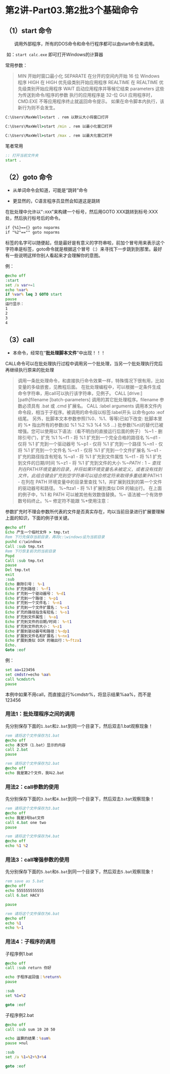 # 第2讲-Part03.第2批3个基础命令



## （1）start 命令

　　调用外部程序，所有的DOS命令和命令行程序都可以由start命令来调用。

​    如：`start calc.exe` 即可打开Windows的计算器

常用参数： 

> MIN 开始时窗口最小化 
> SEPARATE 在分开的空间内开始 16 位 Windows 程序 
> HIGH 在 HIGH 优先级类别开始应用程序 
> REALTIME 在 REALTIME 优先级类别开始应用程序 
> WAIT 启动应用程序并等候它结束 
> parameters 这些为传送到命令/程序的参数 
> 执行的应用程序是 32-位 GUI 应用程序时，CMD.EXE 不等应用程序终止就返回命令提示。
> 如果在命令脚本内执行，该新行为则不会发生。
>

```bat
C:\Users\MaxWell>start . rem 以默认大小将窗口打开

C:\Users\MaxWell>start /min . rem 以最小化窗口打开

C:\Users\MaxWell>start /max . rem 以最大化窗口打开


```




笔者常用

```bat
:: 打开当前文件夹
start .
```



## （2）goto 命令

- 从单词命令会知道，可能是“跳转”命令

- 更显然的，C语言程序员显然会知道这是跳转

在批处理中允许以“`:XXX`”来构建一个标号，然后用GOTO XXX跳转到标号:XXX处，然后执行标号后的命令。

```txt
if {%1}=={} goto noparms
if "%2"=="" goto noparms
```


标签的名字可以随便起，但是最好是有意义的字符串啦，前加个冒号用来表示这个字符串是标签，goto命令就是根据这个冒号（:）来寻找下一步跳到到那里。最好有一些说明这样你别人看起来才会理解你的意图。

例：

```bat
@echo off
:start
set /a var+=1
echo %var%
if %var% leq 3 GOTO start
pause
运行显示：
1
2
3
4
```





## （3）call

- 本命令，经常在“**批处理脚本文件**”中出现！！！

CALL命令可以在批处理执行过程中调用另一个批处理，当另一个批处理执行完后再继续执行原来的批处理

>调用一条批处理命令，和直接执行命令效果一样，特殊情况下很有用，比如变量的多级嵌套，见教程后面。
>在批处理编程中，可以根据一定条件生成命令字符串，用call可以执行该字符串，见例子。
>CALL [drive:][path]filename [batch-parameters]
>调用的其它批处理程序。filename 参数必须具有 .bat 或 .cmd 扩展名。
>CALL :label arguments
>调用本文件内命令段，相当于子程序。被调用的命令段以标签:label开头
>以命令goto :eof结尾。
>另外，批脚本文本参数参照(%0、%1、等等)已如下改变:
>批脚本里的 %* 指出所有的参数(如 %1 %2 %3 %4 %5 ...)
>批参数(%n)的替代已被增强。您可以使用以下语法:（看不明白的直接运行后面的例子）
>%~1         - 删除引号(")，扩充 %1
>%~f1        - 将 %1 扩充到一个完全合格的路径名
>%~d1        - 仅将 %1 扩充到一个驱动器号
>%~p1        - 仅将 %1 扩充到一个路径
>%~n1        - 仅将 %1 扩充到一个文件名
>%~x1        - 仅将 %1 扩充到一个文件扩展名
>%~s1        - 扩充的路径指含有短名
>%~a1        - 将 %1 扩充到文件属性
>%~t1        - 将 %1 扩充到文件的日期/时间
>%~z1        - 将 %1 扩充到文件的大小
>%~$PATH : 1 - 查找列在 PATH 环境变量的目录，并将 %1扩充到找到的第一个完全合格的名称。
>如果环境变量名未被定义，或者没有找到文件，此组合键会扩充到空字符串可以组合修定符来取得多重结果:
>%~dp1       - 只将 %1 扩展到驱动器号和路径
>%~nx1       - 只将 %1 扩展到文件名和扩展名
>%~dp$PATH:1 - 在列在 PATH 环境变量中的目录里查找 %1，并扩展到找到的第一个文件的驱动器号和路径。
>%~ftza1     - 将 %1 扩展到类似 DIR 的输出行。
>在上面的例子中，%1 和 PATH 可以被其他有效数值替换。%~ 语法被一个有效参数号码终止。%~ 修定符不能跟 %*使用注意：



参数扩充时不理会参数所代表的文件是否真实存在，均以当前目录进行扩展要理解上面的知识，下面的例子很关键。


```bat
@echo off
Echo 产生一个临时文件 > tmp.txt
Rem 下行先保存当前目录，再将c:\windows设为当前目录
pushd c:\windows
Call :sub tmp.txt
Rem 下行恢复前次的当前目录
Popd
Call :sub tmp.txt
pause
Del tmp.txt
exit
:sub
Echo 删除引号： %~1
Echo 扩充到路径： %~f1
Echo 扩充到一个驱动器号： %~d1
Echo 扩充到一个路径： %~p1 
Echo 扩充到一个文件名： %~n1
Echo 扩充到一个文件扩展名： %~x1
Echo 扩充的路径指含有短名： %~s1 
Echo 扩充到文件属性： %~a1 
Echo 扩充到文件的日期/时间： %~t1 
Echo 扩充到文件的大小： %~z1 
Echo 扩展到驱动器号和路径：%~dp1
Echo 扩展到文件名和扩展名：%~nx1
Echo 扩展到类似 DIR 的输出行：%~ftza1
Echo.
Goto :eof
```

例：

```bat
set aa=123456
set cmdstr=echo %aa%
call %cmdstr%
pause
```

本例中如果不用call，而直接运行%cmdstr%，将显示结果%aa%，而不是123456





### 用法1：批处理程序之间的调用

先分别保存下面的`1.bat`和`2.bat`到同一个目录下，然后双击1.bat观察现象！

```bat
rem 请将这个文件保存为1.bat
@echo off
echo 本文件（1.bat）显示的内容
call 2.bat
pause
```



```bat
rem 请将这个文件保存为2.bat
@echo off
echo 我是第2个文件，我叫2.bat
```





### 用法2：call参数的使用

先分别保存下面的`3.bat`和`4.bat`到同一个目录下，然后双击`3.bat`观察现象！

```bat
rem 请将这个文件保存为3.bat
@echo off
echo 我是3号bat文件
call 4.bat one two
pause
```



```bat
rem 请将这个文件保存为4.bat
@echo off
echo %1 %2
```





### 用法3：call增强参数的使用

先分别保存下面的`5.bat`和`6.bat`到同一个目录下，然后双击`5.bat`观察现象！

```bat
rem save as 5.bat
@echo off
echo 555555555555
call 6.bat HACV

pause
```



```bat
rem 请将这个文件保存为6.bat
@echo off
echo %1
echo %~1
```



### 用法4：子程序的调用

子程序例1.bat

```bat
@echo off
call :sub return 你好

echo 子程序返回值：%return%
pause

:sub
set %1=%2

goto :eof
```



子程序例2.bat

```bat
@echo off
call :sub sum 10 20 50

echo 运算的结果：%sum%
pause >nul

:sub
set /a %1=%2+%3+%4

goto :eof
```

